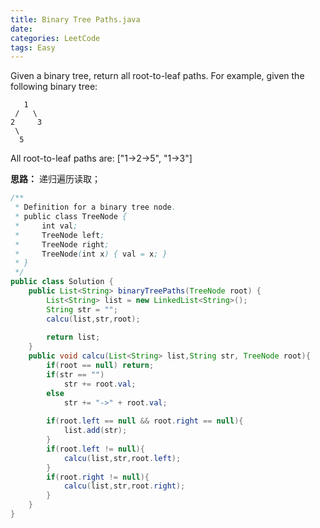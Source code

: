 ```yaml
---
title: Binary Tree Paths.java
date: 
categories: LeetCode
tags: Easy
---
```

Given a binary tree, return all root-to-leaf paths.
For example, given the following binary tree:

	   1
	 /   \
	2     3
	 \
	  5
All root-to-leaf paths are:
["1->2->5", "1->3"]
<!-- more -->
**思路：**
递归遍历读取；
``` java
/**
 * Definition for a binary tree node.
 * public class TreeNode {
 *     int val;
 *     TreeNode left;
 *     TreeNode right;
 *     TreeNode(int x) { val = x; }
 * }
 */
public class Solution {
    public List<String> binaryTreePaths(TreeNode root) {
        List<String> list = new LinkedList<String>();
        String str = "";
        calcu(list,str,root);
        
        return list;
    }
    public void calcu(List<String> list,String str, TreeNode root){
        if(root == null) return;
        if(str == "")
            str += root.val;
        else
            str += "->" + root.val;
        
        if(root.left == null && root.right == null){
            list.add(str);
        }
        if(root.left != null){
            calcu(list,str,root.left);
        }
        if(root.right != null){
            calcu(list,str,root.right);
        }
    }
}
``` 